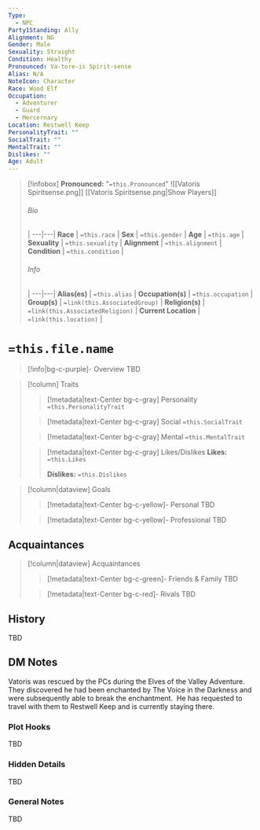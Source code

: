 ```yaml
---
Type:
  - NPC
Party1Standing: Ally
Alignment: NG
Gender: Male
Sexuality: Straight
Condition: Healthy
Pronounced: Va-tore-is Spirit-sense
Alias: N/A
NoteIcon: Character
Race: Wood Elf
Occupation:
  - Adventurer
  - Guard
  - Mercernary
Location: Restwell Keep
PersonalityTrait: ""
SocialTrait: ""
MentalTrait: ""
Dislikes: ""
Age: Adult
---
```

> [!infobox]
> **Pronounced:**  "`=this.Pronounced`"
![[Vatoris Spiritsense.png]]
[[Vatoris Spiritsense.png|Show Players]]
> ###### Bio
>  |
> ---|---|
> **Race** | `=this.race` |
> **Sex** | `=this.gender` |
> **Age** | `=this.age` |
> **Sexuality** | `=this.sexuality` |
> **Alignment** | `=this.alignment` |
> **Condition** | `=this.condition` |
> ###### Info
>  |
> ---|---|
> **Alias(es)** | `=this.alias` |
> **Occupation(s)** | `=this.occupation` |
> **Group(s)** | `=link(this.AssociatedGroup)` |
> **Religion(s)** | `=link(this.AssociatedReligion)` |
> **Current Location** | `=link(this.location)` |

# **`=this.file.name`**
> [!info|bg-c-purple]- Overview
TBD

> [!column] Traits
>> [!metadata|text-Center bg-c-gray] Personality
>> `=this.PersonalityTrait`
>
>> [!metadata|text-Center bg-c-gray] Social
>> `=this.SocialTrait`
>
>> [!metadata|text-Center bg-c-gray] Mental
>> `=this.MentalTrait`
>
>> [!metadata|text-Center bg-c-gray] Likes/Dislikes
>> **Likes:** `=this.Likes`
>>
>> **Dislikes:** `=this.Dislikes`

> [!column|dataview] Goals
>> [!metadata|text-Center bg-c-yellow]- Personal
>> TBD
>
>> [!metadata|text-Center bg-c-yellow]- Professional
>> TBD
>

## Acquaintances
> [!column|dataview] Acquaintances
>> [!metadata|text-Center bg-c-green]- Friends & Family
>> TBD
>
>> [!metadata|text-Center bg-c-red]- Rivals
>> TBD
>

## History
TBD

## DM Notes
Vatoris was rescued by the PCs during the Elves of the Valley Adventure.  They discovered he had been enchanted by The Voice in the Darkness and were subsequently able to break the enchantment.  He has requested to travel with them to Restwell Keep and is currently staying there.

### Plot Hooks
TBD

### Hidden Details
TBD

### General Notes
TBD
